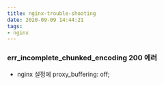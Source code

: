 ```yaml
---
title: nginx-trouble-shooting
date: 2020-09-09 14:44:21
tags:
- nginx
---
```


### err_incomplete_chunked_encoding 200 에러
- nginx 설정에 proxy_buffering: off;